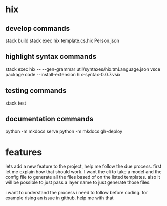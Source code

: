 # hix

## develop commands

stack build
stack exec hix template.cs.hix Person.json

## highlight syntax commands

stack exec hix -- --gen-grammar util/syntaxes/hix.tmLanguage.json
vsce package
code --install-extension hix-syntax-0.0.7.vsix

## testing commands

stack test

## documentation commands

python -m mkdocs serve
python -m mkdocs gh-deploy

# features
lets add a new feature to the project, help me follow the due process. first let me explain how that should work. I want the cli to take a model and the config file to generate all the files based of on the listed templates. also it will be possible to just pass a layer name to just generate those files. 

i want to understand the process i need to follow before coding. for example rising an issue in github. help me with that
